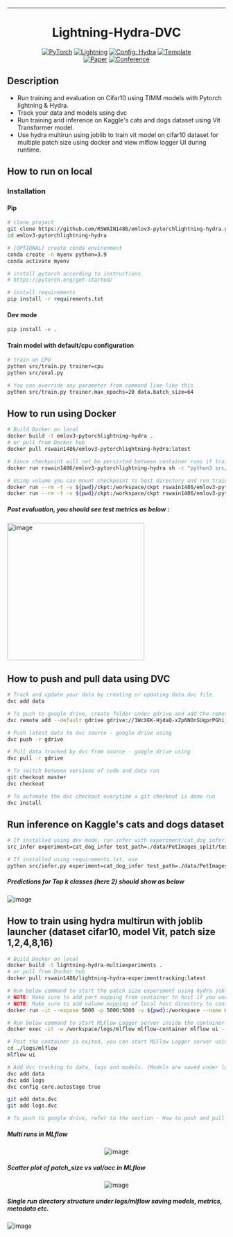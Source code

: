 ______________________________________________________________________

<div align="center">

# Lightning-Hydra-DVC

<a href="https://pytorch.org/get-started/locally/"><img alt="PyTorch" src="https://img.shields.io/badge/PyTorch-ee4c2c?logo=pytorch&logoColor=white"></a>
<a href="https://pytorchlightning.ai/"><img alt="Lightning" src="https://img.shields.io/badge/-Lightning-792ee5?logo=pytorchlightning&logoColor=white"></a>
<a href="https://hydra.cc/"><img alt="Config: Hydra" src="https://img.shields.io/badge/Config-Hydra-89b8cd"></a>
<a href="https://github.com/ashleve/lightning-hydra-template"><img alt="Template" src="https://img.shields.io/badge/-Lightning--Hydra--Template-017F2F?style=flat&logo=github&labelColor=gray"></a><br>
[![Paper](http://img.shields.io/badge/paper-arxiv.1001.2234-B31B1B.svg)](https://www.nature.com/articles/nature14539)
[![Conference](http://img.shields.io/badge/AnyConference-year-4b44ce.svg)](https://papers.nips.cc/paper/2020)

</div>

## Description

- Run training and evaluation on Cifar10 using TIMM models with Pytorch lightning & Hydra.
- Track your data and models using dvc
- Run training and inference on Kaggle's cats and dogs dataset using Vit Transformer model.
- Use hydra multirun using joblib to train vit model on cifar10 dataset for multiple patch size using docker and view mlflow logger UI during runtime.

## How to run on local

### Installation

#### Pip

```bash
# clone project
git clone https://github.com/RSWAIN1486/emlov3-pytorchlightning-hydra.git
cd emlov3-pytorchlightning-hydra

# [OPTIONAL] create conda environment
conda create -n myenv python=3.9
conda activate myenv

# install pytorch according to instructions
# https://pytorch.org/get-started/

# install requirements
pip install -r requirements.txt
```
#### Dev mode

```bash
pip install -e .
```
#### Train model with default/cpu configuration

```bash
# train on CPU
python src/train.py trainer=cpu
python src/eval.py

# You can override any parameter from command line like this
python src/train.py trainer.max_epochs=20 data.batch_size=64
```


## How to run using Docker

```bash
# Build Docker on local
docker build -t emlov3-pytorchlightning-hydra .
# or pull from Docker hub
docker pull rswain1486/emlov3-pytorchlightning-hydra:latest

# Since checkpoint will not be persisted between container runs if train and eval are run separately, use below command to run together. 
docker run rswain1486/emlov3-pytorchlightning-hydra sh -c "python3 src/train.py && python3 src/eval.py"

# Using volume you can mount checkpoint to host directory and run train and eval separately.
docker run --rm -t -v ${pwd}/ckpt:/workspace/ckpt rswain1486/emlov3-pytorchlightning-hydra python src/train.py
docker run --rm -t -v ${pwd}/ckpt:/workspace/ckpt rswain1486/emlov3-pytorchlightning-hydra python src/eval.py


```
##### Post evaluation, you should see test metrics as below :
<div align="left">
  
<img width="316" alt="image" src="https://github.com/RSWAIN1486/emlov3-pytorchlightning-hydra/assets/48782471/e30daa20-9f61-4712-bdeb-fdf75d140703">

</div>


## How to push and pull data using DVC

```bash
# Track and update your data by creating or updating data.dvc file.
dvc add data

# To push to google drive, create folder under gdrive and add the remote to local using folder id.
dvc remote add --default gdrive gdrive://1WcXEK-HjdaQ-xZp6NOnSUqprPGhijFeE

# Push latest data to dvc source - google drive using
dvc push -r gdrive

# Pull data tracked by dvc from source - google drive using
dvc pull -r gdrive

# To switch between versions of code and data run
git checkout master
dvc checkout

# To automate the dvc checkout everytime a git checkout is done run
dvc install

```

## Run inference on Kaggle's cats and dogs dataset
```bash
# If installed using dev mode, run infer with experiment/cat_dog_infer.yaml using
src_infer experiment=cat_dog_infer test_path=./data/PetImages_split/test/Cat/18.jpg

# If installed using requirements.txt, use
python src/infer.py experiment=cat_dog_infer test_path=./data/PetImages_split/test/Cat/18.jpg

```
##### Predictions for Top k classes (here 2) should show as below
<div align="left">
  
![image](https://github.com/RSWAIN1486/emlov3-pytorchlightning-hydra/assets/48782471/8cf73be0-0fcf-4b66-9c1a-099d2c32fd05)

</div>

## How to train using hydra multirun with joblib launcher (dataset cifar10, model Vit, patch size 1,2,4,8,16)
```bash
# Build Docker on local
docker build -t lightning-hydra-multiexperiments .
# or pull from Docker hub
docker pull rswain1486/lightning-hydra-experimenttracking:latest

# Run below command to start the patch size experiment using hydra joblib launcher.
# NOTE: Make sure to add port mapping from container to host if you would like to view MLflow Logger UI during runtime
# NOTE: Make sure to add volume mapping of local host directory to container workspace directory to save logs, models on local for dvc tracking.
docker run -it --expose 5000 -p 5000:5000 -v ${pwd}:/workspace --name mlflow-container lightning-hydra-experimenttracking:latest src_train -m hydra/launcher=joblib hydra.launcher.n_jobs=5 experiment=cifar10 model.patch_size=1,2,4,8,16 datamodule.num_workers=0

# Run below command to start MLFlow Logger server inside the container and open http://localhost:5000 on your browser
docker exec -it -w /workspace/logs/mlflow mlflow-container mlflow ui --host 0.0.0.0

# Post the container is exited, you can start MLFlow Logger server using and open http://localhost:5000 on your browser
cd ./logs/mlflow
mlflow ui

# Add dvc tracking to data, logs and models. (Models are saved under logs for mlflow)
dvc add data
dvc add logs
dvc config core.autostage true

git add data.dvc
git add logs.dvc

# To push to google drive, refer to the section - How to push and pull data using DVC

```

##### Multi runs in MLflow
<div align="center">
  
![image](https://github.com/RSWAIN1486/emlov3-pytorchlightning-hydra/assets/48782471/a300c844-f4e1-47ee-a892-78744545a713)

</div>

##### Scatter plot of patch_size vs val/acc in MLflow 
<div align="center">
  
![image](https://github.com/RSWAIN1486/emlov3-pytorchlightning-hydra/assets/48782471/b09698ef-84d5-48e6-b3dd-98aa9db0e713)

</div>

##### Single run directory structure under logs/mlflow saving models, metrics, metadata etc.
<div align="left">
  
![image](https://github.com/RSWAIN1486/emlov3-pytorchlightning-hydra/assets/48782471/e5354b6e-4fae-4fdf-b6de-96281fef1b24)


</div>




